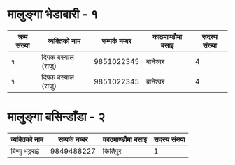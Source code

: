 
# मालुङ्गा भेडाबारी - १

| क्रम संख्या 	| व्यक्तिको नाम					| सम्पर्क नम्बर			| काठमाण्डौमा बसाइ			| सदस्य संख्या 		|
|---------	| --------------------------| ------------------| ----------------------|---------------|
|	१		| दिपक बस्याल (राजु)  			| 9851022345 		|बानेश्वर  					|    4          |
|	१		| दिपक बस्याल (राजु)  			| 9851022345 		|बानेश्वर  					|    4          |


# मालुङ्गा बसिन्डाँडा - २

| व्यक्तिको नाम					| सम्पर्क नम्बर			| काठमाण्डौमा बसाइ			| सदस्य संख्या 		|
| --------------------------| ------------------| ----------------------|---------------|
| बिष्णु भट्टराई   				| 9849488227 		| किर्तिपुर  				|    1          |